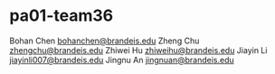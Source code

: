 # pa01-team36
Bohan Chen bohanchen@brandeis.edu 
Zheng Chu zhengchu@brandeis.edu
Zhiwei Hu zhiweihu@brandeis.edu
Jiayin Li jiayinli007@brandeis.edu
Jingnu An jingnuan@brandeis.edu 
